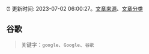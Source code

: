 :alarm_clock: 更新时间: 2023-07-02 06:00:27。[文章来源](/README.md)、[文章分类](/TAGS.md)

## 谷歌


> 关键字：`google`、`Google`、`谷歌`



